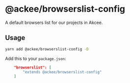 # @ackee/browserslist-config

A default browsers list for our projects in Akcee.

## Usage

```sh
yarn add @ackee/browserslist-config -D
```

Add this to your `package.json`:

```json
    "browserslist": [
        "extends @ackee/browserslist-config"
    ]
```
